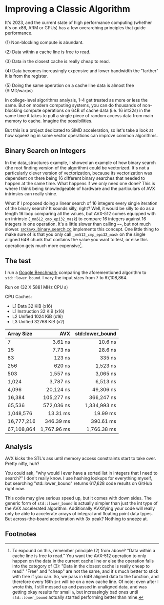 # Improving a Classic Algorithm

It's 2023, and the current state of high performance computing (whether it's on x86, ARM or GPUs) has a few overarching principles that guide performance. 

(1) Non-blocking compute is abundant.

(2) Data within a cache line is free to read.

(3) Data in the closest cache is really cheap to read.

(4) Data becomes increasingly expensive and lower bandwidth the "farther" it is from the register.

(5) Doing the same operation on a cache line data is almost free (SIMD/warps)

In college-level algorithms analysis, 1-4 get treated as more or less the same. But on modern computing systems, you can do thousands of non-blocking compute operations on 64B of cache data (i.e. 16 int32s) in the same time it takes to pull a single piece of random access data from main memory to cache. Imagine the possibilities. 

But this is a project dedicated to SIMD acceleration, so let's take a look at how squeezing in some vector operations can improve common algorithms.

## Binary Search on Integers

In the data_structures example, I showed an example of how binary search (the root finding version of the algorithm) could be vectorized. It's not a particularly clever version of vectorization, because its vectorization was dependent on there being 16 different binary searches that needed to happen at the same time. What happens if we only need one done? This is where I think being knowledgeable of hardware and the particulars of AVX intrinsics can really shine. 

What if I proposed doing a linear search of 16 integers every single iteration of the binary search? It sounds silly, right? Well, it would be silly to do as a length 16 loop comparing all the values, but AVX-512 comes equipped with an intrinsic (`_mm512_cmp_epi32_mask`) to compare 16 integers against 16 integers in one operation. It's a little slower than calling `==`, but not much slower. [src/avx_binary_search.cc](src/avx_binary_search.cc) implements this concept. One little thing to make sure of is that you only call `_mm512_cmp_epi32_mask` on the single aligned 64B chunk that contains the value you want to test, or else this operation gets much more expensive[^1].

## The test

I run a [Google Benchmark](https://github.com/google/benchmark) comparing the aforementioned algorithm to `std::lower_bound`.  I vary the input sizes from 7 to 67,108,864. 

Run on (32 X 5881 MHz CPU s)

CPU Caches:
- L1 Data 32 KiB (x16)
- L1 Instruction 32 KiB (x16)
- L2 Unified 1024 KiB (x16)
- L3 Unified 32768 KiB (x2)

|Array Size       |           AVX   |    std::lower_bound |
|:----------------|----------------:|--------:|
| 7               |        3.61 ns  |         10.6 ns | 
| 15              |        7.73 ns  |         28.6 ns |
| 83              |         123 ns  |          335 ns |
| 256             |         620 ns  |        1,523 ns |
| 503             |       1,557 ns  |        3,065 ns |
| 1,024           |       3,787 ns  |        6,513 ns |
| 4,096           |      20,124 ns  |       49,306 ns |
| 16,384          |     105,277 ns  |      366,247 ns |
| 65,536          |     572,036 ns  |    1,334,993 ns |
| 1,048,576       |       13.31 ms  |        19.99 ms |
| 16,777,216      |      346.39 ms  |       390.61 ms |
| 67,108,864      |    1,767.96 ms  |     1,766.38 ms |

## Analysis

AVX kicks the STL's ass until memory access constraints start to take over. Pretty nifty, huh?

You could ask, "why would I ever have a sorted list in integers that I need to search?" I don't really know. I use hashing lookups for everything myself, but searching "std::lower_bound" returns 617,628 code results on GitHub right now.

This code may give serious speed up, but it comes with down sides. The generic form of `std::lower_bound` is actually simpler than just the int type of the AVX accelerated algorithm. Additionally AVXifying your code will really only be able to accelerate arrays of integral and floating point data types. But across-the-board acceleration with 3x peak? Nothing to sneeze at. 

## Footnotes

[^1]: To expound on this, remember principle (2) from above? "Data within a cache line is free to read." You want the AVX-512 operation to only happen on the data in the current cache line or else the operation falls into the category of (3): "Data in the closest cache is really cheap to read." "Free" and "cheap" are not the same, and it's much better to stick with free if you can. So, we pass in 64B aligned data to the function, and therefore every 16th `int` will be on a new cache line. Of note: even after I wrote this, I still messed up and passed in unaligned data, and was getting okay results for small `n`, but increasingly bad ones until `std::lower_bound` actually started performing better than mine.
